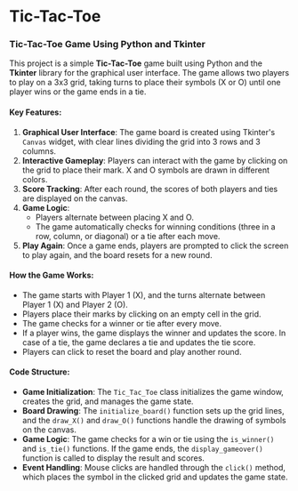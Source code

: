 # Tic-Tac-Toe

### Tic-Tac-Toe Game Using Python and Tkinter

This project is a simple **Tic-Tac-Toe** game built using Python and the **Tkinter** library for the graphical user interface. The game allows two players to play on a 3x3 grid, taking turns to place their symbols (X or O) until one player wins or the game ends in a tie.

#### Key Features:
1. **Graphical User Interface**: The game board is created using Tkinter's `Canvas` widget, with clear lines dividing the grid into 3 rows and 3 columns.
2. **Interactive Gameplay**: Players can interact with the game by clicking on the grid to place their mark. X and O symbols are drawn in different colors.
3. **Score Tracking**: After each round, the scores of both players and ties are displayed on the canvas.
4. **Game Logic**:
   - Players alternate between placing X and O.
   - The game automatically checks for winning conditions (three in a row, column, or diagonal) or a tie after each move.
5. **Play Again**: Once a game ends, players are prompted to click the screen to play again, and the board resets for a new round.

#### How the Game Works:
- The game starts with Player 1 (X), and the turns alternate between Player 1 (X) and Player 2 (O).
- Players place their marks by clicking on an empty cell in the grid.
- The game checks for a winner or tie after every move.
- If a player wins, the game displays the winner and updates the score. In case of a tie, the game declares a tie and updates the tie score.
- Players can click to reset the board and play another round.

#### Code Structure:
- **Game Initialization**: The `Tic_Tac_Toe` class initializes the game window, creates the grid, and manages the game state.
- **Board Drawing**: The `initialize_board()` function sets up the grid lines, and the `draw_X()` and `draw_O()` functions handle the drawing of symbols on the canvas.
- **Game Logic**: The game checks for a win or tie using the `is_winner()` and `is_tie()` functions. If the game ends, the `display_gameover()` function is called to display the result and scores.
- **Event Handling**: Mouse clicks are handled through the `click()` method, which places the symbol in the clicked grid and updates the game state.

